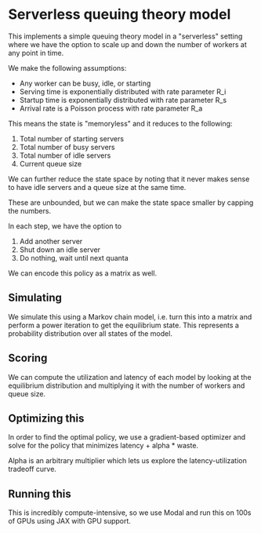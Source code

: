 # Serverless queuing theory model

This implements a simple queuing theory model in a "serverless" setting where we
have the option to scale up and down the number of workers at any point in time.

We make the following assumptions:

* Any worker can be busy, idle, or starting
* Serving time is exponentially distributed with rate parameter R_i
* Startup time is exponentially distributed with rate parameter R_s
* Arrival rate is a Poisson process with rate parameter R_a

This means the state is "memoryless" and it reduces to the following:

1. Total number of starting servers
2. Total number of busy servers
3. Total number of idle servers
4. Current queue size

We can further reduce the state space by noting that it never makes sense to
have idle servers and a queue size at the same time.

These are unbounded, but we can make the state space smaller by capping the numbers.

In each step, we have the option to

1. Add another server
2. Shut down an idle server
3. Do nothing, wait until next quanta

We can encode this policy as a matrix as well.

## Simulating

We simulate this using a Markov chain model, i.e. turn this into a matrix and
perform a power iteration to get the equilibrium state. This represents a probability
distribution over all states of the model.

## Scoring

We can compute the utilization and latency of each model by looking at the
equilibrium distribution and multiplying it with the number of workers and queue size.

## Optimizing this

In order to find the optimal policy, we use a gradient-based optimizer and solve
for the policy that minimizes latency + alpha * waste.

Alpha is an arbitrary multiplier which lets us explore the latency-utilization
tradeoff curve.

## Running this

This is incredibly compute-intensive, so we use Modal and run this on 100s of GPUs
using JAX with GPU support.
